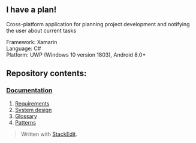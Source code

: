 ﻿## I have a plan!

Cross-platform application for planning project development and notifying the user about current tasks

Framework: Xamarin<br>
Language: C#<br>
Platform: UWP (Windows 10 version 1803), Android 8.0+<br>

## Repository contents:

### [Documentation](documents)<br>
1. [Requirements](documents/Requirements.md)<br>
2. [System design](documents/uml_diagrams/uml_diagrams.md)<br>
3. [Glossary](documents/glossary.md)<br>
4. [Patterns](source_code/I_have_a_plan/README.md)<br>


> Written with [StackEdit](https://stackedit.io/).

